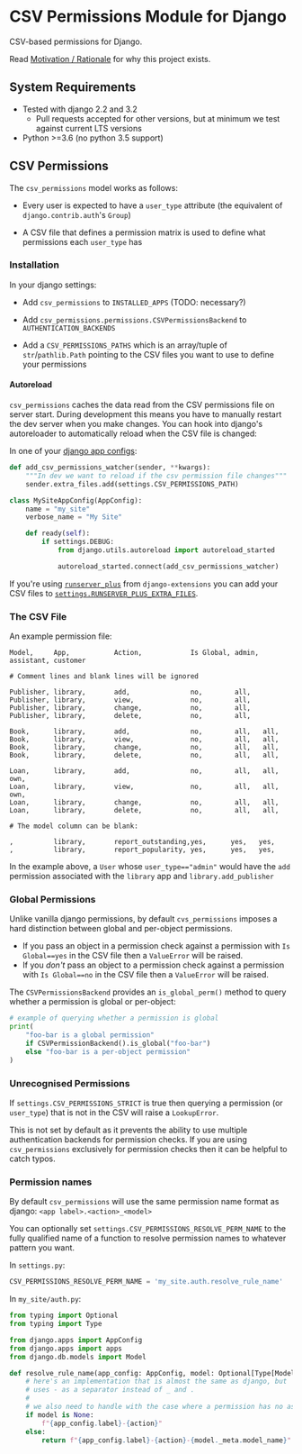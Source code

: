 # CSV Permissions Module for Django

CSV-based permissions for Django.

Read [Motivation / Rationale](doc/background.md) for why this project exists.


## System Requirements

* Tested with django 2.2 and 3.2
  * Pull requests accepted for other versions, but at minimum we test against current LTS versions
* Python >=3.6 (no python 3.5 support)

## CSV Permissions

The `csv_permissions` model works as follows:

* Every user is expected to have a `user_type` attribute (the equivalent of `django.contrib.auth`'s `Group`)

* A CSV file that defines a permission matrix is used to define what permissions each `user_type` has

### Installation

In your django settings:

* Add `csv_permissions` to `INSTALLED_APPS` (TODO: necessary?)

* Add `csv_permissions.permissions.CSVPermissionsBackend` to `AUTHENTICATION_BACKENDS` 
  
* Add a `CSV_PERMISSIONS_PATHS` which is an array/tuple of `str`/`pathlib.Path`
  pointing to the CSV files you want to use to define your permissions

#### Autoreload

`csv_permissions` caches the data read from the CSV permissions file on server start.
During development this means you have to manually restart the dev server when you make changes.
You can hook into django's autoreloader to automatically reload when the CSV file is changed:

In one of your [django app configs](https://docs.djangoproject.com/en/dev/ref/applications/#for-application-authors):

```python
def add_csv_permissions_watcher(sender, **kwargs):
    """In dev we want to reload if the csv permission file changes"""
    sender.extra_files.add(settings.CSV_PERMISSIONS_PATH)

class MySiteAppConfig(AppConfig):
    name = "my_site"
    verbose_name = "My Site"

    def ready(self):
        if settings.DEBUG:
            from django.utils.autoreload import autoreload_started

            autoreload_started.connect(add_csv_permissions_watcher)
```

If you're using [`runserver_plus`](https://django-extensions.readthedocs.io/en/latest/runserver_plus.html)
from `django-extensions` you can add your CSV files to
[`settings.RUNSERVER_PLUS_EXTRA_FILES`](https://django-extensions.readthedocs.io/en/latest/runserver_plus.html#configuration).   

  
### The CSV File

An example permission file:

```csv
Model,     App,           Action,            Is Global, admin, assistant, customer

# Comment lines and blank lines will be ignored

Publisher, library,       add,               no,        all,
Publisher, library,       view,              no,        all,
Publisher, library,       change,            no,        all,
Publisher, library,       delete,            no,        all,

Book,      library,       add,               no,        all,   all,
Book,      library,       view,              no,        all,   all,
Book,      library,       change,            no,        all,   all,
Book,      library,       delete,            no,        all,   all,

Loan,      library,       add,               no,        all,   all,       own,
Loan,      library,       view,              no,        all,   all,       own,
Loan,      library,       change,            no,        all,   all,
Loan,      library,       delete,            no,        all,   all,

# The model column can be blank:

,          library,       report_outstanding,yes,      yes,   yes,
,          library,       report_popularity, yes,      yes,   yes,
```

In the example above, a `User` whose `user_type=="admin"` would have the `add` permission
associated with the `library` app and 
`library.add_publisher` 

### Global Permissions

Unlike vanilla django permissions, by default `cvs_permissions` imposes a hard
distinction between global and per-object permissions.

* If you pass an object in a permission check against a permission with
    `Is Global==yes` in the CSV file then a `ValueError` will be raised.
* If you *don't* pass an object to a permission check against a permission with
  `Is Global==no` in the CSV file then a `ValueError` will be raised.

The `CSVPermissionsBackend` provides an `is_global_perm()` method to query
whether a permission is global or per-object:

```python
# example of querying whether a permission is global 
print(
    "foo-bar is a global permission"
    if CSVPermissionBackend().is_global("foo-bar")
    else "foo-bar is a per-object permission"
)
```

### Unrecognised Permissions

If `settings.CSV_PERMISSIONS_STRICT` is true then querying a permission
(or `user_type`) that is not in the CSV will raise a `LookupError`.

This is not set by default as it prevents the ability to use multiple
authentication backends for permission checks. If you are using `csv_permissions`
exclusively for permission checks then it can be helpful to catch typos.

### Permission names

By default `csv_permissions` will use the same permission name format as django: `<app label>.<action>_<model>`

You can optionally set `settings.CSV_PERMISSIONS_RESOLVE_PERM_NAME` to the fully qualified name of a function to
resolve permission names to whatever pattern you want.

In `settings.py`:
```python
CSV_PERMISSIONS_RESOLVE_PERM_NAME = 'my_site.auth.resolve_rule_name'
```

In `my_site/auth.py`:
```python
from typing import Optional
from typing import Type

from django.apps import AppConfig
from django.apps import apps
from django.db.models import Model

def resolve_rule_name(app_config: AppConfig, model: Optional[Type[Model]], action: str, is_global: bool) -> str:
    # here's an implementation that is almost the same as django, but
    # uses - as a separator instead of _ and .
    #
    # we also need to handle with the case where a permission has no associated model
    if model is None:
        f"{app_config.label}-{action}"
    else:
        return f"{app_config.label}-{action}-{model._meta.model_name}"

```
